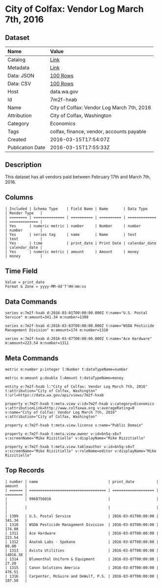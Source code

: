 # City of Colfax: Vendor Log March 7th, 2016

## Dataset

| Name | Value |
| :--- | :---- |
| Catalog | [Link](https://catalog.data.gov/dataset/city-of-colfax-vendor-log-march-7th-2016) |
| Metadata | [Link](https://data.wa.gov/api/views/7m2f-hxab) |
| Data: JSON | [100 Rows](https://data.wa.gov/api/views/7m2f-hxab/rows.json?max_rows=100) |
| Data: CSV | [100 Rows](https://data.wa.gov/api/views/7m2f-hxab/rows.csv?max_rows=100) |
| Host | data.wa.gov |
| Id | 7m2f-hxab |
| Name | City of Colfax: Vendor Log March 7th, 2016 |
| Attribution | City of Colfax, Washington |
| Category | Economics |
| Tags | colfax, finance, vendor, accounts payable |
| Created | 2016-03-15T17:54:07Z |
| Publication Date | 2016-03-15T17:55:33Z |

## Description

This dataset has all vendors paid between February 17th and March 7th, 2016.

## Columns

```ls
| Included | Schema Type    | Field Name | Name       | Data Type     | Render Type   |
| ======== | ============== | ========== | ========== | ============= | ============= |
| Yes      | numeric metric | number     | Number     | number        | number        |
| Yes      | series tag     | name       | Name       | text          | text          |
| Yes      | time           | print_date | Print Date | calendar_date | calendar_date |
| Yes      | numeric metric | amount     | Amount     | money         | money         |
```

## Time Field

```ls
Value = print_date
Format & Zone = yyyy-MM-dd'T'HH:mm:ss
```

## Data Commands

```ls
series e:7m2f-hxab d:2016-03-01T00:00:00.000Z t:name="U.S. Postal Service" m:amount=341.34 m:number=1309

series e:7m2f-hxab d:2016-03-03T00:00:00.000Z t:name="WSDA Pesticide Management Division" m:amount=174 m:number=1310

series e:7m2f-hxab d:2016-03-07T00:00:00.000Z t:name="Ace Hardware" m:amount=223.54 m:number=1311
```

## Meta Commands

```ls
metric m:number p:integer l:Number t:dataTypeName=number

metric m:amount p:double l:Amount t:dataTypeName=money

entity e:7m2f-hxab l:"City of Colfax: Vendor Log March 7th, 2016" t:attribution="City of Colfax, Washington" t:url=https://data.wa.gov/api/views/7m2f-hxab

property e:7m2f-hxab t:meta.view v:id=7m2f-hxab v:category=Economics v:attributionLink=http://www.colfaxwa.org v:averageRating=0 v:name="City of Colfax: Vendor Log March 7th, 2016" v:attribution="City of Colfax, Washington"

property e:7m2f-hxab t:meta.view.license v:name="Public Domain"

property e:7m2f-hxab t:meta.view.owner v:id=bn5q-s6v7 v:screenName="Mike Rizzitiello" v:displayName="Mike Rizzitiello"

property e:7m2f-hxab t:meta.view.tableauthor v:id=bn5q-s6v7 v:screenName="Mike Rizzitiello" v:roleName=editor v:displayName="Mike Rizzitiello"
```

## Top Records

```ls
| number | name                                | print_date          | amount   | 
| ====== | =================================== | =================== | ======== | 
|        | 9968756016                          |                     |          | 
|        |                                     |                     |          | 
| 1309   | U.S. Postal Service                 | 2016-03-01T00:00:00 | 341.34   | 
| 1310   | WSDA Pesticide Management Division  | 2016-03-03T00:00:00 | 174.00   | 
| 1311   | Ace Hardware                        | 2016-03-07T00:00:00 | 223.54   | 
| 1312   | Anatek Labs - Spokane               | 2016-03-07T00:00:00 | 80.00    | 
| 1313   | Avista Utilities                    | 2016-03-07T00:00:00 | 14016.38 | 
| 1314   | Blumenthal Uniform & Equipment      | 2016-03-07T00:00:00 | 27.20    | 
| 1315   | Canon Solutions America             | 2016-03-07T00:00:00 | 476.51   | 
| 1316   | Carpenter, McGuire and DeWulf, P.S. | 2016-03-07T00:00:00 | 187.50   | 
```